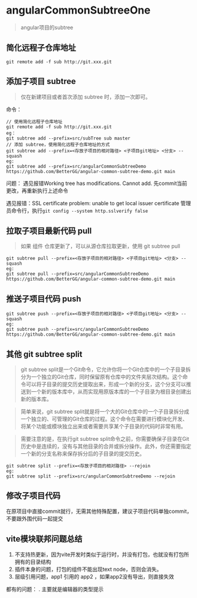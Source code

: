 # angularCommonSubtreeOne
> angular项目的subtree

## 简化远程子仓库地址
```
git remote add -f sub http://git.xxx.git
```


## 添加子项目 subtree
> 仅在新建项目或者首次添加 subtree 时，添加一次即可。

命令：
```
// 使用简化远程子仓库地址
git remote add -f sub http://git.xxx.git
eg：
git subtree add --prefix=src/subTree sub master 
// 添加 subtree，使用简化远程子仓库地址的方式
git subtree add --prefix=<存放子项目的相对路径> <子项目git地址> <分支> --squash
eg: 
git subtree add --prefix=src/angularCommonSubtreeDemo https://github.com/BetterGG/angular-common-subtree-demo.git main
```
问题：
遇见报错Working tree has modifications.  Cannot add.
先commit当前更改，再重新执行上述命令

遇见报错：SSL certificate problem: unable to get local issuer certificate
管理员命令行，执行`git config --system http.sslverify false`

## 拉取子项目最新代码 pull
> 如果 组件 仓库更新了，可以从源仓库拉取更新，使用 git subtree pull
```
git subtree pull --prefix=<存放子项目的相对路径> <子项目git地址> <分支> --squash
eg:
git subtree pull --prefix=src/angularCommonSubtreeDemo https://github.com/BetterGG/angular-common-subtree-demo.git main
```

## 推送子项目代码 push
```
git subtree push --prefix=<存放子项目的相对路径> <子项目git地址> <分支> --squash
eg:
git subtree push --prefix=src/angularCommonSubtreeDemo https://github.com/BetterGG/angular-common-subtree-demo.git main
```

## 其他 git subtree split
> git subtree split是一个Git命令，它允许你将一个Git仓库中的一个子目录拆分为一个独立的Git仓库，同时保留原有仓库中的文件夹层次结构。这个命令可以将子目录的提交历史提取出来，形成一个新的分支，这个分支可以推送到一个新的版本库中，从而实现用原版本库的一个子目录为根目录创建出新的版本库。 

> 简单来说，git subtree split就是将一个大的Git仓库中的一个子目录拆分成一个独立的、可管理的Git仓库的过程。这个命令在需要进行模块化开发、将某个功能或模块独立出来或者需要共享某个子目录的代码时非常有用。 

> 需要注意的是，在执行git subtree split命令之前，你需要确保子目录在Git历史中是连续的，没有与其他目录的合并或拆分操作。此外，你还需要指定一个新的分支名称来保存拆分后的子目录的提交历史。

```
git subtree split --prefix=<存放子项目的相对路径> --rejoin
eg:
git subtree split --prefix=src/angularCommonSubtreeDemo --rejoin
```

## 修改子项目代码
在原项目中直接commit就行，无需其他特殊配置，建议子项目代码单独commit，不要跟外围代码一起提交


## vite模块联邦问题总结
1. 不支持热更新，因为vite开发时类似于运行时，并没有打包，也就没有打包所拥有的目录结构
2. 插件本身的问题，打包的组件不能出现text node，否则会消失。
3. 层级引用问题，app1 引用的 app2 ，如果app2没有导出，则直接失效

都有的问题：
. 主要就是编辑器的类型提示
